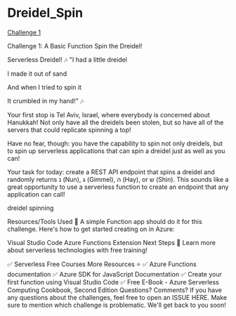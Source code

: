 # Dreidel_Spin
[Challenge 1](week-1/challenge-1/README.md) 


Challenge 1: A Basic Function
Spin the Dreidel!

Serverless Dreidel!
🎶 "I had a little dreidel

I made it out of sand

And when I tried to spin it

It crumbled in my hand!" 🎶

Your first stop is Tel Aviv, Israel, where everybody is concerned about Hanukkah! Not only have all the dreidels been stolen, but so have all of the servers that could replicate spinning a top!

Have no fear, though: you have the capability to spin not only dreidels, but to spin up serverless applications that can spin a dreidel just as well as you can!

Your task for today: create a REST API endpoint that spins a dreidel and randomly returns נ (Nun), ג (Gimmel), ה (Hay), or ש (Shin). This sounds like a great opportunity to use a serverless function to create an endpoint that any application can call!

dreidel spinning

Resources/Tools Used 🚀
A simple Function app should do it for this challenge. Here's how to get started creating on in Azure:

Visual Studio Code
Azure Functions Extension
Next Steps 🏃
Learn more about serverless technologies with free training!

✅ Serverless Free Courses
More Resources ⭐️
✅ Azure Functions documentation
✅ Azure SDK for JavaScript Documentation
✅ Create your first function using Visual Studio Code
✅ Free E-Book - Azure Serverless Computing Cookbook, Second Edition
Questions? Comments?
If you have any questions about the challenges, feel free to open an ISSUE HERE. Make sure to mention which challenge is problematic. We'll get back to you soon!
